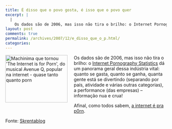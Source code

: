 ```yaml
---
title: É disso que o povo gosta, é isso que o povo quer
excerpt: |
  |
    Os dados são de 2006, mas isso não tira o brilho: o Internet Pornography Statistics dá um panorama geral dessa indústria vital: quanto se gasta, quanto se ganha, quanta gente está se divertindo (separando por país, atividade e várias outras...
layout: post
comments: true
permalink: /archives/2007/12/e_disso_que_o_p.html/
categories:
---
```

<span class="mt-enclosure mt-enclosure-image"><img title="Machinima que tornou 'The Internet is for Porn', do musical Avenue Q, popular na internet - quase tanto quanto porn" src="//chester.me/archives/img/internet_is_for_porn.jpg" width="194" height="149" class="mt-image-left" style="float: left; margin: 0 20px 20px 0;" /></span>Os dados são de 2006, mas isso não tira o brilho: o [Internet Pornography Statistics][1] dá um panorama geral dessa indústria vital: quanto se gasta, quanto se ganha, quanta gente está se divertindo (separando por país, atividade e várias outras categorias), a performance (das empresas) &#8211; informação nua e crua!

Afinal, como todos sabem, [a internet é pra p0rn][2].

Fonte: [Skrentablog][3]

 [1]: http://internet-filter-review.toptenreviews.com/internet-pornography-statistics.html
 [2]: http://www.youtube.com/watch?v=T-TA57L0kuc
 [3]: http://www.skrenta.com/2007/12/what_fraction_of_searches_are.html
